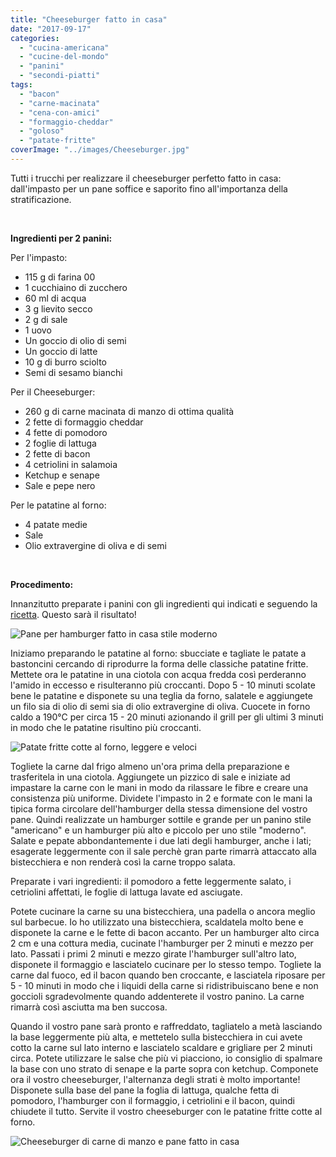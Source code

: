 ```yaml
---
title: "Cheeseburger fatto in casa"
date: "2017-09-17"
categories: 
  - "cucina-americana"
  - "cucine-del-mondo"
  - "panini"
  - "secondi-piatti"
tags: 
  - "bacon"
  - "carne-macinata"
  - "cena-con-amici"
  - "formaggio-cheddar"
  - "goloso"
  - "patate-fritte"
coverImage: "../images/Cheeseburger.jpg"
---
```


Tutti i trucchi per realizzare il cheeseburger perfetto fatto in casa: dall'impasto per un pane soffice e saporito fino all'importanza della stratificazione.

 

**Ingredienti per 2 panini:**

Per l'impasto:

- 115 g di farina 00
- 1 cucchiaino di zucchero
- 60 ml di acqua
- 3 g lievito secco
- 2 g di sale
- 1 uovo
- Un goccio di olio di semi
- Un goccio di latte
- 10 g di burro sciolto
- Semi di sesamo bianchi

Per il Cheeseburger:

- 260 g di carne macinata di manzo di ottima qualità
- 2 fette di formaggio cheddar
- 4 fette di pomodoro
- 2 foglie di lattuga
- 2 fette di bacon
- 4 cetriolini in salamoia
- Ketchup e senape
- Sale e pepe nero

Per le patatine al forno:

- 4 patate medie
- Sale
- Olio extravergine di oliva e di semi

 

**Procedimento:**

Innanzitutto preparate i panini con gli ingredienti qui indicati e seguendo la [ricetta](https://cucinadalnord.it/pane-per-hamburger-fatto-casa/). Questo sarà il risultato!

![Pane per hamburger fatto in casa stile moderno](https://cucinadalnord.it/wp-content/uploads/2017/09/Pane-per-hamburger-1.jpg)

Iniziamo preparando le patatine al forno: sbucciate e tagliate le patate a bastoncini cercando di riprodurre la forma delle classiche patatine fritte. Mettete ora le patatine in una ciotola con acqua fredda così perderanno l'amido in eccesso e risulteranno più croccanti. Dopo 5 - 10 minuti scolate bene le patatine e disponete su una teglia da forno, salatele e aggiungete un filo sia di olio di semi sia di olio extravergine di oliva. Cuocete in forno caldo a 190°C per circa 15 - 20 minuti azionando il grill per gli ultimi 3 minuti in modo che le patatine risultino più croccanti.

![Patate fritte cotte al forno, leggere e veloci](https://cucinadalnord.it/wp-content/uploads/2017/09/Patate-fritte-al-forno.jpg)

Togliete la carne dal frigo almeno un'ora prima della preparazione e trasferitela in una ciotola. Aggiungete un pizzico di sale e iniziate ad impastare la carne con le mani in modo da rilassare le fibre e creare una consistenza più uniforme. Dividete l'impasto in 2 e formate con le mani la tipica forma circolare dell'hamburger della stessa dimensione del vostro pane. Quindi realizzate un hamburger sottile e grande per un panino stile "americano" e un hamburger più alto e piccolo per uno stile "moderno". Salate e pepate abbondantemente i due lati degli hamburger, anche i lati; esagerate leggermente con il sale perchè gran parte rimarrà attaccato alla bistecchiera e non renderà così la carne troppo salata.

Preparate i vari ingredienti: il pomodoro a fette leggermente salato, i cetriolini affettati, le foglie di lattuga lavate ed asciugate.

Potete cucinare la carne su una bistecchiera, una padella o ancora meglio sul barbecue. Io ho utilizzato una bistecchiera, scaldatela molto bene e disponete la carne e le fette di bacon accanto. Per un hamburger alto circa 2 cm e una cottura media, cucinate l'hamburger per 2 minuti e mezzo per lato. Passati i primi 2 minuti e mezzo girate l'hamburger sull'altro lato, disponete il formaggio e lasciatelo cucinare per lo stesso tempo. Togliete la carne dal fuoco, ed il bacon quando ben croccante, e lasciatela riposare per 5 - 10 minuti in modo che i liquidi della carne si ridistribuiscano bene e non goccioli sgradevolmente quando addenterete il vostro panino. La carne rimarrà così asciutta ma ben succosa.

Quando il vostro pane sarà pronto e raffreddato, tagliatelo a metà lasciando la base leggermente più alta, e mettetelo sulla bistecchiera in cui avete cotto la carne sul lato interno e lasciatelo scaldare e grigliare per 2 minuti circa. Potete utilizzare le salse che più vi piacciono, io consiglio di spalmare la base con uno strato di senape e la parte sopra con ketchup. Componete ora il vostro cheeseburger, l'alternanza degli strati è molto importante! Disponete sulla base del pane la foglia di lattuga, qualche fetta di pomodoro, l'hamburger con il formaggio, i cetriolini e il bacon, quindi chiudete il tutto. Servite il vostro cheeseburger con le patatine fritte cotte al forno.

![Cheeseburger di carne di manzo e pane fatto in casa](https://cucinadalnord.it/wp-content/uploads/2017/09/Cheeseburger1.jpg)
